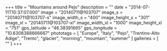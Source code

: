 +++
title = "Mountains around Pejo"
description = ""
date = "2014-07-11T10:37:07.000"
image = "20140711@103707"
image_s = "20140711@103707-s"
image_width_s = "400"
image_height_s = "301"
image_xl = "20140711@103707-xl"
image_width_xl = "1000"
image_height_xl = "751"
gps_latitude = "46.38391665"
gps_longitude = "10.6308388666667"
phototags = [ "Europe", "Italy", "Pejo", "Trentino-Alto Adige", "Trento", "glacier", "morning", "mountain", "summer" ]
galleries = [ "" ]
+++
